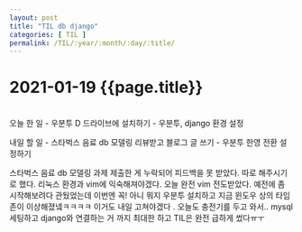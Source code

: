 ```yaml
---
layout: post
title: "TIL db django"
categories: [ TIL ]
permalink: /TIL/:year/:month/:day/:title/
---
```


# 2021-01-19 {{page.title}}
&nbsp;  
오늘 한 일
    - 우분투 D 드라이브에 설치하기
    - 우분투, django 환경 설정

내일 할 일
    - 스타벅스 음료 db 모델링 리뷰받고 블로그 글 쓰기
    - 우분투 한영 전환 설정하기

스타벅스 음료 db 모델링 과제 제출한 게 누락되어 피드백을 못 받았다. 따로 해주시기로 했다.
리눅스 환경과 vim에 익숙해져야겠다. 오늘 완전 vim 전도받았다. 예전에 좀 시작해보려다 관뒀었는데 이번엔 꼭!
아니 뭐지 우분투 설치하고 지금 윈도우 상의 타임존이 이상해졌넼ㅋㅋㅋㅋ 이거도 내일 고쳐야겠다 .
오늘도 충전기를 두고 와서.. mysql 세팅하고 django와 연결하는 거 까지 최대한 하고 TIL은 완전 급하게 썼다ㅠㅜ